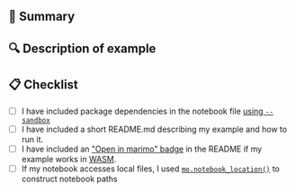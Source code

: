 ## 📝 Summary

<!--
Provide a concise summary of what this pull request is addressing.

If this PR fixes any issues, list them here by number (e.g., Fixes #123).
-->

## 🔍 Description of example

<!-- Include a screenshot of the example and a description. -->


## 📋 Checklist

- [ ] I have included package dependencies in the notebook file [using `--sandbox`](https://docs.marimo.io/guides/package_reproducibility/)
- [ ] I have included a short README.md describing my example and how to run it.
- [ ] I have included an ["Open in marimo" badge](https://docs.marimo.io/guides/publishing/playground/#open-notebooks-hosted-on-github) in the README if my example works in [WASM](https://docs.marimo.io/guides/wasm/).
- [ ] If my notebook accesses local files, I used [`mo.notebook_location()`](https://docs.marimo.io/api/miscellaneous/?h=notebook_location#marimo.notebook_location) to construct notebook paths
